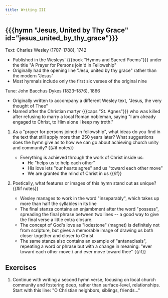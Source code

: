 ```yaml
---
title: Writing III
---
```

## {{{hymn "Jesus, United by Thy Grace" id="jesus_united_by_thy_grace"}}}

Text: Charles Wesley (1707–1788), 1742
 - Published in the Wesleys' {{{book "Hymns and Sacred Poems"}}} under the title "A Prayer for Persons join'd in Fellowship"
 - Originally had the opening line "Jesu, united by thy grace" rather than the modern "Jesus"
 - Most hymnals include only the first six verses of the original nine

Tune: John Bacchus Dykes (1823–1876), 1866
 - Originally written to accompany a different Wesley text, "Jesus, the very thought of Thee"
 - Named after the Christian martyr {{{caps "St. Agnes"}}} who was killed after refusing to marry a local Roman nobleman, saying "I am already engaged to Christ, to Him alone I keep my troth."

1. As a "prayer for persons joined in fellowship", what ideas do you find in the text that still apply more than 250 years later? What suggestions does the hymn give as to how we can go about achieving church unity and community?
{{#if notes}}
	- Everything is achieved through the work of Christ inside us:
		- He "helps us to help each other"
		- His love lets "our hearts agree" and us "toward each other move"
		- We are granted the mind of Christ in us
{{/if}}

2. Poetically, what features or images of this hymn stand out as unique?
{{#if notes}}
	- Wesley manages to work in the word "inseparably", which takes up more than half the syllables in its line
	- The final stanza contains an enjambment after the word "possess", spreading the final phrase between two lines -- a good way to give the final verse a little extra closure.
	- The concept of God's love as "lodestone" (magnet) is definitely not from scripture, but gives a memorable image of drawing us both closer together and closer to Christ
	- The same stanza also contains an example of "antanaclasis", repeating a word or phrase but with a change in meaning: "ever toward each other move / and ever move toward thee"
{{/if}}

## Exercises

1. Continue with writing a second hymn verse, focusing on local church community and fostering deep, rather than surface-level, relationships. Start with this line: "O Christian neighbors, siblings, friends..."
